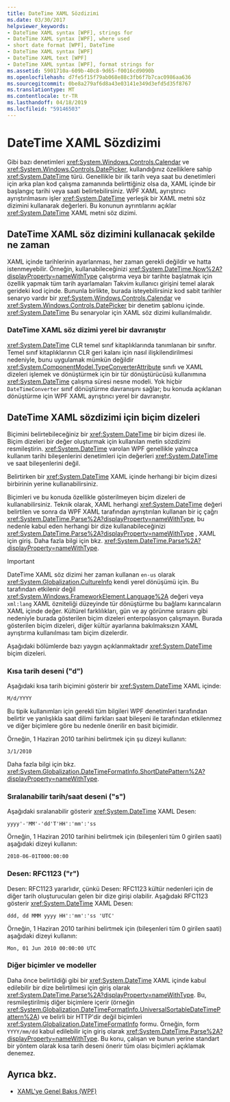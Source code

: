 ```yaml
---
title: DateTime XAML Sözdizimi
ms.date: 03/30/2017
helpviewer_keywords:
- DateTime XAML syntax [WPF], strings for
- DateTime XAML syntax [WPF], where used
- short date format [WPF], DateTime
- DateTime XAML syntax [WPF]
- DateTime XAML text [WPF]
- DateTime XAML syntax [WPF], format strings for
ms.assetid: 5901710a-609b-40c8-9d65-f0016cd9090b
ms.openlocfilehash: d7fe5f15f79ab068e88c3fb6f7b7cac0986aa636
ms.sourcegitcommit: 0be8a279af6d8a43e03141e349d3efd5d35f8767
ms.translationtype: MT
ms.contentlocale: tr-TR
ms.lasthandoff: 04/18/2019
ms.locfileid: "59146503"
---
```

# <a name="datetime-xaml-syntax"></a>DateTime XAML Sözdizimi
Gibi bazı denetimleri <xref:System.Windows.Controls.Calendar> ve <xref:System.Windows.Controls.DatePicker>, kullandığınız özelliklere sahip <xref:System.DateTime> türü. Genellikle bir ilk tarih veya saat bu denetimleri için arka plan kod çalışma zamanında belirttiğiniz olsa da, XAML içinde bir başlangıç tarihi veya saati belirtebilirsiniz. WPF XAML ayrıştırıcı ayrıştırılmasını işler <xref:System.DateTime> yerleşik bir XAML metni söz dizimini kullanarak değerleri. Bu konunun ayrıntılarını açıklar <xref:System.DateTime> XAML metni söz dizimi.  

<a name="where_datetime_xaml_syntax_is_used"></a>   
## <a name="when-to-use-datetime-xaml-syntax"></a>DateTime XAML söz dizimini kullanacak şekilde ne zaman  
 XAML içinde tarihlerinin ayarlanması, her zaman gerekli değildir ve hatta istenmeyebilir. Örneğin, kullanabileceğinizi <xref:System.DateTime.Now%2A?displayProperty=nameWithType> çalıştırma veya bir tarihte başlatmak için özellik yapmak tüm tarih ayarlamaları Takvim kullanıcı girişini temel alarak gerideki kod içinde. Bununla birlikte, burada isteyebilirsiniz kod sabit tarihler senaryo vardır bir <xref:System.Windows.Controls.Calendar> ve <xref:System.Windows.Controls.DatePicker> bir denetim şablonu içinde. <xref:System.DateTime> Bu senaryolar için XAML söz dizimi kullanılmalıdır.  
  
### <a name="datetime-xaml-syntax-is-a-native-behavior"></a>DateTime XAML söz dizimi yerel bir davranıştır  
 <xref:System.DateTime> CLR temel sınıf kitaplıklarında tanımlanan bir sınıftır. Temel sınıf kitaplıklarının CLR geri kalanı için nasıl ilişkilendirilmesi nedeniyle, bunu uygulamak mümkün değildir <xref:System.ComponentModel.TypeConverterAttribute> sınıfı ve XAML dizeleri işlemek ve dönüştürmek için bir tür dönüştürücüsü kullanımına <xref:System.DateTime> çalışma süresi nesne modeli. Yok hiçbir `DateTimeConverter` sınıf dönüştürme davranışını sağlar; bu konuda açıklanan dönüştürme için WPF XAML ayrıştırıcı yerel bir davranıştır.  
  
<a name="format_strings_for_datetime_xaml_syntax"></a>   
## <a name="format-strings-for-datetime-xaml-syntax"></a>DateTime XAML sözdizimi için biçim dizeleri  
 Biçimini belirtebileceğiniz bir <xref:System.DateTime> bir biçim dizesi ile. Biçim dizeleri bir değer oluşturmak için kullanılan metin sözdizimi resmileştirin. <xref:System.DateTime> varolan WPF genellikle yalnızca kullanım tarihi bileşenlerini denetimleri için değerleri <xref:System.DateTime> ve saat bileşenlerini değil.  
  
 Belirtirken bir <xref:System.DateTime> XAML içinde herhangi bir biçim dizesi birbirinin yerine kullanabilirsiniz.  
  
 Biçimleri ve bu konuda özellikle gösterilmeyen biçim dizeleri de kullanabilirsiniz. Teknik olarak, XAML herhangi <xref:System.DateTime> değeri belirtilen ve sonra da WPF XAML tarafından ayrıştırılan kullanan bir iç çağrı <xref:System.DateTime.Parse%2A?displayProperty=nameWithType>, bu nedenle kabul eden herhangi bir dize kullanabileceğinizi <xref:System.DateTime.Parse%2A?displayProperty=nameWithType> , XAML için giriş. Daha fazla bilgi için bkz. <xref:System.DateTime.Parse%2A?displayProperty=nameWithType>.  
  
> [!IMPORTANT]
>  DateTime XAML söz dizimi her zaman kullanan `en-us` olarak <xref:System.Globalization.CultureInfo> kendi yerel dönüşümü için. Bu tarafından etkilenir değil <xref:System.Windows.FrameworkElement.Language%2A> değeri veya `xml:lang` XAML özniteliği düzeyinde tür dönüştürme bu bağlamı karıncaların XAML içinde değer. Kültürel farklılıkları, gün ve ay görünme sırasını gibi nedeniyle burada gösterilen biçim dizeleri enterpolasyon çalışmayın. Burada gösterilen biçim dizeleri, diğer kültür ayarlarına bakılmaksızın XAML ayrıştırma kullanılması tam biçim dizelerdir.  
  
 Aşağıdaki bölümlerde bazı yaygın açıklanmaktadır <xref:System.DateTime> biçim dizeleri.  
  
### <a name="short-date-pattern-d"></a>Kısa tarih deseni ("d")  
 Aşağıdaki kısa tarih biçimini gösterir bir <xref:System.DateTime> XAML içinde:  
  
 `M/d/YYYY`  
  
 Bu tipik kullanımları için gerekli tüm bilgileri WPF denetimleri tarafından belirtir ve yanlışlıkla saat dilimi farkları saat bileşeni ile tarafından etkilenmez ve diğer biçimlere göre bu nedenle önerilir en basit biçimidir.  
  
 Örneğin, 1 Haziran 2010 tarihini belirtmek için şu dizeyi kullanın:  
  
 `3/1/2010`  
  
 Daha fazla bilgi için bkz. <xref:System.Globalization.DateTimeFormatInfo.ShortDatePattern%2A?displayProperty=nameWithType>.  
  
### <a name="sortable-datetime-pattern-s"></a>Sıralanabilir tarih/saat deseni ("s")  
 Aşağıdaki sıralanabilir gösterir <xref:System.DateTime> XAML Desen:  
  
 `yyyy'-'MM'-'dd'T'HH':'mm':'ss`  
  
 Örneğin, 1 Haziran 2010 tarihini belirtmek için (bileşenleri tüm 0 girilen saati) aşağıdaki dizeyi kullanın:  
  
 `2010-06-01T000:00:00`  
  
### <a name="rfc1123-pattern-r"></a>Desen: RFC1123 ("r")  
 Desen: RFC1123 yararlıdır, çünkü Desen: RFC1123 kültür nedenleri için de diğer tarih oluşturucuları gelen bir dize girişi olabilir. Aşağıdaki RFC1123 gösterir <xref:System.DateTime> XAML Desen:  
  
 `ddd, dd MMM yyyy HH':'mm':'ss 'UTC'`  
  
 Örneğin, 1 Haziran 2010 tarihini belirtmek için (bileşenleri tüm 0 girilen saati) aşağıdaki dizeyi kullanın:  
  
 `Mon, 01 Jun 2010 00:00:00 UTC`  
  
### <a name="other-formats-and-patterns"></a>Diğer biçimler ve modeller  
 Daha önce belirtildiği gibi bir <xref:System.DateTime> XAML içinde kabul edilebilir bir dize belirtilmesi için giriş olarak <xref:System.DateTime.Parse%2A?displayProperty=nameWithType>. Bu, resmileştirilmiş diğer biçimlere içerir (örneğin <xref:System.Globalization.DateTimeFormatInfo.UniversalSortableDateTimePattern%2A>) ve belirli bir HTTP'dir değil biçimleri <xref:System.Globalization.DateTimeFormatInfo> formu. Örneğin, form `YYYY/mm/dd` kabul edilebilir için giriş olarak <xref:System.DateTime.Parse%2A?displayProperty=nameWithType>. Bu konu, çalışan ve bunun yerine standart bir yöntem olarak kısa tarih deseni önerir tüm olası biçimleri açıklamak denemez.  
  
## <a name="see-also"></a>Ayrıca bkz.

- [XAML'ye Genel Bakış (WPF)](xaml-overview-wpf.md)
